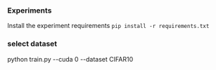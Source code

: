 ### Experiments

Install the experiment requirements `pip install -r requirements.txt`

### select dataset
python train.py --cuda 0 --dataset CIFAR10 
